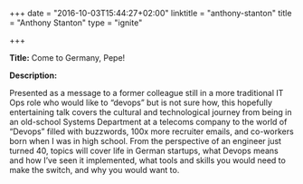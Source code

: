 +++
date = "2016-10-03T15:44:27+02:00"
linktitle = "anthony-stanton"
title = "Anthony Stanton"
type = "ignite"

+++

<div class="span-15  ">
  <div class="span-15  last ">
  <p><strong>Title:</strong>
Come to Germany, Pepe!
</p>

<p><strong>Description:</strong></p>

<p> 
Presented as a message to a former colleague still in a more traditional IT Ops role who would like to “devops” but is not sure how, this hopefully entertaining talk covers the cultural and technological journey from being in an old-school Systems Department at a telecoms company to the world of “Devops” filled with buzzwords, 100x more recruiter emails, and co-workers born when I was in high school. From the perspective of an engineer just turned 40, topics will cover life in German startups, what Devops means and how I’ve seen it implemented, what tools and skills you would need to make the switch, and why you would want to. 
</p>
<p>

  </div>
</div>

